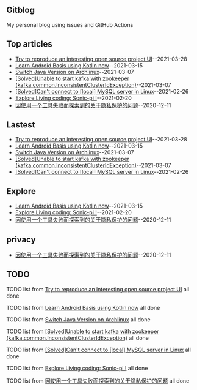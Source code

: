 ## Gitblog
My personal blog using issues and GitHub Actions
## Top articles
- [Try to reproduce an interesting open source project UI](https://github.com/Jasmine-liang/gitblog/issues/8)--2021-03-28
- [Learn Android Basis using Kotlin now](https://github.com/Jasmine-liang/gitblog/issues/7)--2021-03-15
- [Switch Java Version on Archlinux](https://github.com/Jasmine-liang/gitblog/issues/6)--2021-03-07
- [[Solved]Unable to start kafka with zookeeper (kafka.common.InconsistentClusterIdException)](https://github.com/Jasmine-liang/gitblog/issues/5)--2021-03-07
- [[Solved]Can't connect to [local] MySQL server in Linux](https://github.com/Jasmine-liang/gitblog/issues/4)--2021-02-26
- [Explore Living coding: Sonic-pi !](https://github.com/Jasmine-liang/gitblog/issues/3)--2021-02-20
- [因使用一个工具失败而探索到的关于隐私保护的问题](https://github.com/Jasmine-liang/gitblog/issues/2)--2020-12-11
## Lastest
- [Try to reproduce an interesting open source project UI](https://github.com/Jasmine-liang/gitblog/issues/8)--2021-03-28
- [Learn Android Basis using Kotlin now](https://github.com/Jasmine-liang/gitblog/issues/7)--2021-03-15
- [Switch Java Version on Archlinux](https://github.com/Jasmine-liang/gitblog/issues/6)--2021-03-07
- [[Solved]Unable to start kafka with zookeeper (kafka.common.InconsistentClusterIdException)](https://github.com/Jasmine-liang/gitblog/issues/5)--2021-03-07
- [[Solved]Can't connect to [local] MySQL server in Linux](https://github.com/Jasmine-liang/gitblog/issues/4)--2021-02-26
## Explore
- [Learn Android Basis using Kotlin now](https://github.com/Jasmine-liang/gitblog/issues/7)--2021-03-15
- [Explore Living coding: Sonic-pi !](https://github.com/Jasmine-liang/gitblog/issues/3)--2021-02-20
- [因使用一个工具失败而探索到的关于隐私保护的问题](https://github.com/Jasmine-liang/gitblog/issues/2)--2020-12-11
## privacy
- [因使用一个工具失败而探索到的关于隐私保护的问题](https://github.com/Jasmine-liang/gitblog/issues/2)--2020-12-11
## TODO
TODO list from [Try to reproduce an interesting open source project UI](https://github.com/Jasmine-liang/gitblog/issues/8) all done

TODO list from [Learn Android Basis using Kotlin now](https://github.com/Jasmine-liang/gitblog/issues/7) all done

TODO list from [Switch Java Version on Archlinux](https://github.com/Jasmine-liang/gitblog/issues/6) all done

TODO list from [[Solved]Unable to start kafka with zookeeper (kafka.common.InconsistentClusterIdException)](https://github.com/Jasmine-liang/gitblog/issues/5) all done

TODO list from [[Solved]Can't connect to [local] MySQL server in Linux](https://github.com/Jasmine-liang/gitblog/issues/4) all done

TODO list from [Explore Living coding: Sonic-pi !](https://github.com/Jasmine-liang/gitblog/issues/3) all done

TODO list from [因使用一个工具失败而探索到的关于隐私保护的问题](https://github.com/Jasmine-liang/gitblog/issues/2) all done

